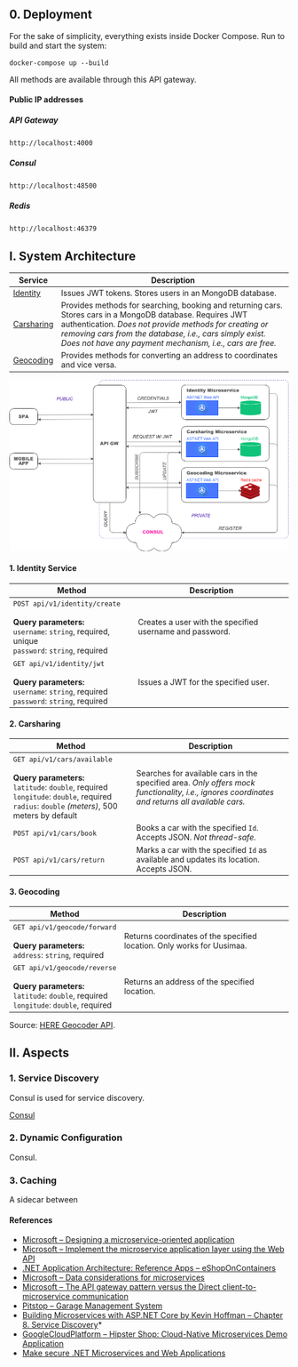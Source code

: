 ## 0. Deployment

For the sake of simplicity, everything exists inside Docker Compose. Run to build and start the system:

```
docker-compose up --build
```
All methods are available through this API gateway.

#### Public IP addresses

##### API Gateway
`http://localhost:4000`

##### Consul
`http://localhost:48500`

##### Redis
`http://localhost:46379`

## I. System Architecture

| Service                                 | Description |
| --------------------------------------- | -------------|
| [Identity](./src/Services/Identity)     | Issues JWT tokens. Stores users in an MongoDB database. |
| [Carsharing](./src/Services/Carsharing) | Provides methods for searching, booking and returning cars. Stores cars in a MongoDB database. Requires JWT authentication. *Does not provide methods for creating or removing cars from the database, i.e., cars simply exist. Does not have any payment mechanism, i.e., cars are free.* |
| [Geocoding](./src/Services/Geocoding)   | Provides methods for converting an address to coordinates and vice versa. |

![System Architecture](/docs/images/diagram.png)

#### 1. Identity Service

| Method                                 | Description |
| --------------------------------------- | -------------|
| <code>POST&nbsp;api/v1/identity/create</code> <br><br> **Query parameters:** <br> `username`: `string`, required, unique <br> `password`: `string`, required     | Creates a user with the specified username and password. |
| <code>GET&nbsp;api/v1/identity/jwt</code> <br><br> **Query parameters:** <br> `username`: `string`, required <br> `password`: `string`, required | Issues a JWT for the specified user. |

#### 2. Carsharing

| Method                                 | Description |
| --------------------------------------- | -------------|
| <code>GET&nbsp;api/v1/cars/available</code> <br><br> **Query parameters:** <br> `latitude`: `double`, required <br> `longitude`: `double`, required <br> `radius`: `double` *(meters)*, 500 meters by default    | Searches for available cars in the specified area. *Only offers mock functionality, i.e., ignores coordinates and returns all available cars.* |
| <code>POST&nbsp;api/v1/cars/book</code> | Books a car with the specified `Id`. Accepts JSON. *Not thread-safe.* |
| <code>POST&nbsp;api/v1/cars/return</code> | Marks a car with the specified `Id` as available and updates its location. Accepts JSON. |

#### 3. Geocoding

| Method                                 | Description |
| --------------------------------------- | -------------|
| <code>GET&nbsp;api/v1/geocode/forward</code> <br><br> **Query parameters:** <br> `address`: `string`, required | Returns coordinates of the specified location. Only works for Uusimaa. |
| <code>GET&nbsp;api/v1/geocode/reverse</code> <br><br> **Query parameters:** <br> `latitude`: `double`, required <br> `longitude`: `double`, required | Returns an address of the specified location. |

Source: [HERE Geocoder API](https://developer.here.com/documentation/geocoder/topics/what-is.html).

## II. Aspects

### 1. Service Discovery

Consul is used for service discovery.

[Consul](https://www.consul.io/)

### 2. Dynamic Configuration

Consul.

### 3. Caching

A sidecar between

#### References
* [Microsoft – Designing a microservice-oriented application](https://docs.microsoft.com/en-us/dotnet/standard/microservices-architecture/multi-container-microservice-net-applications/microservice-application-design)
* [Microsoft – Implement the microservice application layer using the Web API](https://docs.microsoft.com/en-us/dotnet/standard/microservices-architecture/microservice-ddd-cqrs-patterns/microservice-application-layer-implementation-web-api)
* [.NET Application Architecture: Reference Apps – eShopOnContainers](https://github.com/dotnet-architecture/eShopOnContainers)
* [Microsoft – Data considerations for microservices](https://docs.microsoft.com/en-us/azure/architecture/microservices/design/data-considerations)
* [Microsoft – The API gateway pattern versus the Direct client-to-microservice communication](https://docs.microsoft.com/en-us/dotnet/standard/microservices-architecture/architect-microservice-container-applications/direct-client-to-microservice-communication-versus-the-api-gateway-pattern)
* [Pitstop – Garage Management System](https://github.com/EdwinVW/pitstop)
* [Building Microservices with ASP.NET Core by Kevin Hoffman – Chapter 8. Service Discovery](https://www.oreilly.com/library/view/building-microservices-with/9781491961728/ch08.html)\*
* [GoogleCloudPlatform – Hipster Shop: Cloud-Native Microservices Demo Application](https://github.com/GoogleCloudPlatform/microservices-demo)
* [Make secure .NET Microservices and Web Applications](https://docs.microsoft.com/en-us/dotnet/standard/microservices-architecture/secure-net-microservices-web-applications/)
